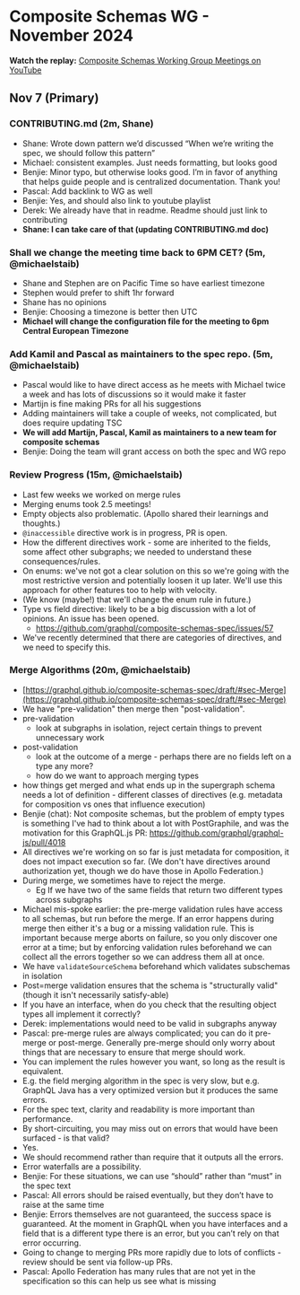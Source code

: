 # Composite Schemas WG - November 2024

**Watch the replay:**
[Composite Schemas Working Group Meetings on YouTube](https://www.youtube.com/playlist?list=PLP1igyLx8foFjxyTg6wPn4pUkZwuAk2GR)

## Nov 7 (Primary)

### CONTRIBUTING.md (2m, Shane)

- Shane: Wrote down pattern we’d discussed “When we’re writing the spec, we
  should follow this pattern”
- Michael: consistent examples. Just needs formatting, but looks good
- Benjie: Minor typo, but otherwise looks good. I’m in favor of anything that
  helps guide people and is centralized documentation. Thank you!
- Pascal: Add backlink to WG as well
- Benjie: Yes, and should also link to youtube playlist
- Derek: We already have that in readme. Readme should just link to contributing
- **Shane: I can take care of that (updating CONTRIBUTING.md doc)**

### Shall we change the meeting time back to 6PM CET? (5m, @michaelstaib)

- Shane and Stephen are on Pacific Time so have earliest timezone
- Stephen would prefer to shift 1hr forward
- Shane has no opinions
- Benjie: Choosing a timezone is better then UTC
- **Michael will change the configuration file for the meeting to 6pm Central
  European Timezone**

### Add Kamil and Pascal as maintainers to the spec repo. (5m, @michaelstaib)

- Pascal would like to have direct access as he meets with Michael twice a week
  and has lots of discussions so it would make it faster
- Martijn is fine making PRs for all his suggestions
- Adding maintainers will take a couple of weeks, not complicated, but does
  require updating TSC
- **We will add Martijn, Pascal, Kamil as maintainers to a new team for
  composite schemas**
- Benjie: Doing the team will grant access on both the spec and WG repo

### Review Progress (15m, @michaelstaib)

- Last few weeks we worked on merge rules
- Merging enums took 2.5 meetings!
- Empty objects also problematic. (Apollo shared their learnings and thoughts.)
- `@inaccessible` directive work is in progress, PR is open.
- How the different directives work - some are inherited to the fields, some
  affect other subgraphs; we needed to understand these consequences/rules.
- On enums: we've not got a clear solution on this so we're going with the most
  restrictive version and potentially loosen it up later. We'll use this
  approach for other features too to help with velocity.
- (We know (maybe!) that we'll change the enum rule in future.)
- Type vs field directive: likely to be a big discussion with a lot of opinions.
  An issue has been opened.
  - https://github.com/graphql/composite-schemas-spec/issues/57
- We've recently determined that there are categories of directives, and we need
  to specify this.

### Merge Algorithms (20m, @michaelstaib)

- [https://graphql.github.io/composite-schemas-spec/draft/#sec-Merge](https://graphql.github.io/composite-schemas-spec/draft/#sec-Merge)
- We have "pre-validation" then merge then "post-validation".
- pre-validation
  - look at subgraphs in isolation, reject certain things to prevent unnecessary
    work
- post-validation
  - look at the outcome of a merge - perhaps there are no fields left on a type
    any more?
  - how do we want to approach merging types
- how things get merged and what ends up in the supergraph schema needs a lot of
  definition - different classes of directives (e.g. metadata for composition vs
  ones that influence execution)
- Benjie (chat): Not composite schemas, but the problem of empty types is
  something I've had to think about a lot with PostGraphile, and was the
  motivation for this GraphQL.js PR:
  https://github.com/graphql/graphql-js/pull/4018
- All directives we're working on so far is just metadata for composition, it
  does not impact execution so far. (We don't have directives around
  authorization yet, though we do have those in Apollo Federation.)
- During merge, we sometimes have to reject the merge.
  - Eg If we have two of the same fields that return two different types across
    subgraphs
- Michael mis-spoke earlier: the pre-merge validation rules have access to all
  schemas, but run before the merge. If an error happens during merge then
  either it's a bug or a missing validation rule. This is important because
  merge aborts on failure, so you only discover one error at a time; but by
  enforcing validation rules beforehand we can collect all the errors together
  so we can address them all at once.
- We have `validateSourceSchema` beforehand which validates subschemas in
  isolation
- Post=merge validation ensures that the schema is "structurally valid" (though
  it isn't necessarily satisfy-able)
- If you have an interface, when do you check that the resulting object types
  all implement it correctly?
- Derek: implementations would need to be valid in subgraphs anyway
- Pascal: pre-merge rules are always complicated; you can do it pre-merge or
  post-merge. Generally pre-merge should only worry about things that are
  necessary to ensure that merge should work.
- You can implement the rules however you want, so long as the result is
  equivalent.
- E.g. the field merging algorithm in the spec is very slow, but e.g. GraphQL
  Java has a very optimized version but it produces the same errors.
- For the spec text, clarity and readability is more important than performance.
- By short-circuiting, you may miss out on errors that would have been
  surfaced - is that valid?
- Yes.
- We should recommend rather than require that it outputs all the errors.
- Error waterfalls are a possibility.
- Benjie: For these situations, we can use “should” rather than “must” in the
  spec text
- Pascal: All errors should be raised eventually, but they don’t have to raise
  at the same time
- Benjie: Errors themselves are not guaranteed, the success space is guaranteed.
  At the moment in GraphQL when you have interfaces and a field that is a
  different type there is an error, but you can’t rely on that error occurring.
- Going to change to merging PRs more rapidly due to lots of conflicts - review
  should be sent via follow-up PRs.
- Pascal: Apollo Federation has many rules that are not yet in the specification
  so this can help us see what is missing
